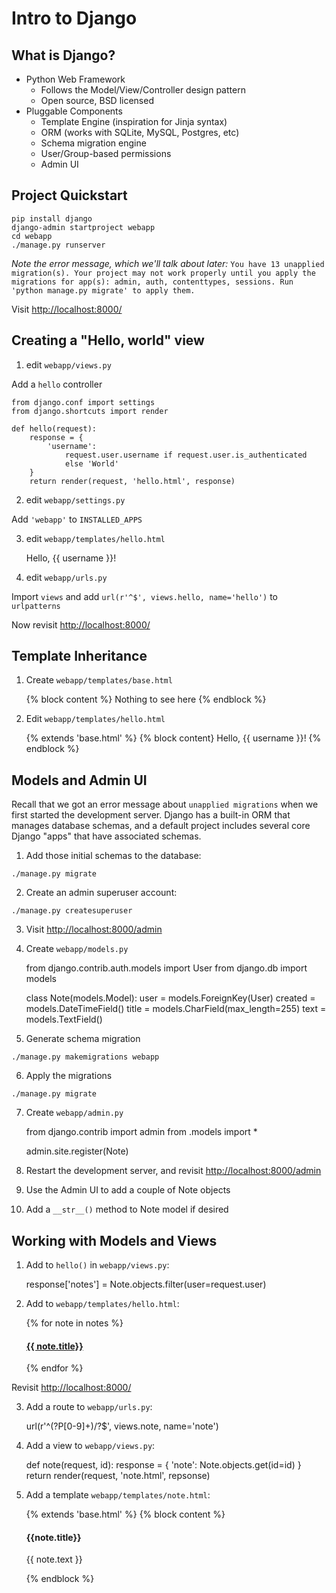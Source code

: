 # Intro to Django 

## What is Django?

- Python Web Framework
    - Follows the Model/View/Controller design pattern
    - Open source, BSD licensed
- Pluggable Components
   - Template Engine (inspiration for Jinja syntax)
   - ORM (works with SQLite, MySQL, Postgres, etc)
   - Schema migration engine
   - User/Group-based permissions
   - Admin UI

## Project Quickstart

    pip install django
    django-admin startproject webapp
    cd webapp
    ./manage.py runserver

*Note the error message, which we'll talk about later:* `You have 13 unapplied migration(s). Your project may not work properly until you apply the migrations for app(s): admin, auth, contenttypes, sessions.
Run 'python manage.py migrate' to apply them.`

Visit <http://localhost:8000/>

## Creating a "Hello, world" view

1) edit `webapp/views.py`
    
Add a `hello` controller
    
    from django.conf import settings
    from django.shortcuts import render

    def hello(request):
        response = { 
            'username': 
                request.user.username if request.user.is_authenticated 
                else 'World' 
        }
        return render(request, 'hello.html', response)

2) edit `webapp/settings.py`

Add `'webapp'` to `INSTALLED_APPS`

3) edit `webapp/templates/hello.html`

    <!DOCTYPE html>
    <html>
    <body>
    Hello, {{ username }}!
    </body>
    </html>

4) edit `webapp/urls.py`
    
Import `views` and add `url(r'^$', views.hello, name='hello')` to `urlpatterns`
    
Now revisit <http://localhost:8000/>

## Template Inheritance

1) Create `webapp/templates/base.html`

    <!DOCTYPE html>
    <html>
    <body>
    {% block content %}
    Nothing to see here
    {% endblock %}
    </body>
    </html>

2) Edit `webapp/templates/hello.html`

    {% extends 'base.html' %}
    {% block content}
    Hello, {{ username }}!
    {% endblock %}
 
## Models and Admin UI

Recall that we got an error message about `unapplied migrations` when we first started the development server. Django has a built-in ORM that manages database schemas, and a default project includes several core Django "apps" that have associated schemas. 

1) Add those initial schemas to the database:

`./manage.py migrate`

2) Create an admin superuser account:

`./manage.py createsuperuser`

3) Visit <http://localhost:8000/admin>

4) Create `webapp/models.py`

    from django.contrib.auth.models import User
    from django.db import models
    
    class Note(models.Model):
        user = models.ForeignKey(User)
        created = models.DateTimeField()
        title = models.CharField(max_length=255)
        text = models.TextField()

5) Generate schema migration

`./manage.py makemigrations webapp`

6) Apply the migrations

`./manage.py migrate`

7) Create `webapp/admin.py`

    from django.contrib import admin
    from .models import *

    admin.site.register(Note)

8) Restart the development server, and revisit <http://localhost:8000/admin>

9) Use the Admin UI to add a couple of Note objects

10) Add a `__str__()` method to Note model if desired

## Working with Models and Views

1) Add to `hello()` in `webapp/views.py`:

    response['notes'] = Note.objects.filter(user=request.user)

2) Add to `webapp/templates/hello.html`:
    
    {% for note in notes %}
    <h4><a href="{% url "note" note.id %}">{{ note.title}}</a></h4>
    {% endfor %}

Revisit <http://localhost:8000/> 

3) Add a route to `webapp/urls.py`:
    
    url(r'^(?P<id>[0-9]+)/?$', views.note, name='note')

4) Add a view to `webapp/views.py`:

    def note(request, id):
        response = {
            'note': Note.objects.get(id=id)
        }
        return render(request, 'note.html', repsonse)
        
5) Add a template `webapp/templates/note.html`:
    
    {% extends 'base.html' %}
    {% block content %}
    <h4>{{note.title}}</h4>
    <p>{{ note.text }}</p>
    {% endblock %}

    
